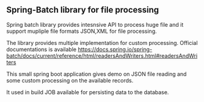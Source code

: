 ## Spring-Batch library for file processing

Spring batch library provides intesnsive API to process huge file and it support mupliple file formats JSON,XML for file processing.

The library provides multiple implementation for custom processing. Official documentations is available https://docs.spring.io/spring-batch/docs/current/reference/html/readersAndWriters.html#readersAndWriters

This small spring boot application gives demo on JSON file reading and some custom processing on the available records.

It used in build JOB available for persisting data to the database.



